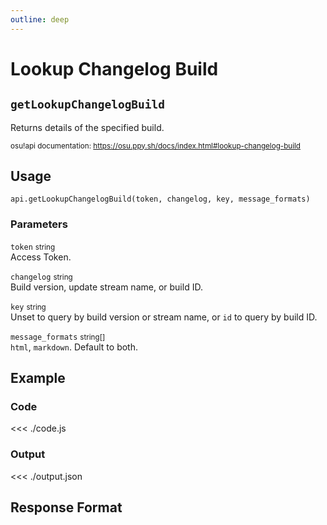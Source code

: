 ```yaml
---
outline: deep
---
```


# Lookup Changelog Build <Badge type="info" text="GET"/>

## `getLookupChangelogBuild`

Returns details of the specified build.

<small>osu!api documentation: https://osu.ppy.sh/docs/index.html#lookup-changelog-build</small>

## Usage

`api.getLookupChangelogBuild(token, changelog, key, message_formats)`

### Parameters

`token` <small>string</small><br>
Access Token.

`changelog` <small>string</small><br>
Build version, update stream name, or build ID.

`key` <small>string</small> <Badge type="tip" text="optional" /><br>
Unset to query by build version or stream name, or `id` to query by build ID.

`message_formats` <small>string[]</small> <Badge type="tip" text="optional" /><br>
`html`, `markdown`. Default to both.

## Example

### Code
<<< ./code.js

### Output
<<< ./output.json

## Response Format

<!--@include: ./response.md-->